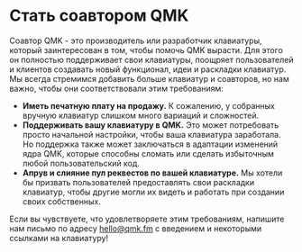 # Стать соавтором QMK

Соавтор QMK - это производитель или разработчик клавиатуры, который заинтересован в том, чтобы помочь QMK вырасти. Для этого он полностью поддерживает свои клавиатуры, поощряет пользователей и клиентов создавать новый функционал, идеи и раскладки клавиатур. Мы всегда стремимся добавить больше клавиатур и соавторов, но нам важно, чтобы они соответствовали этим требованиям:

* **Иметь печатную плату на продажу.** К сожалению, у собранных вручную клавиатур слишком много вариаций и сложностей.
* **Поддерживать вашу клавиатуру в QMK.** Это может потребовать просто начальной настройки, чтобы ваша клавиатура заработала. Но поддержка также может заключаться в адаптации изменений ядра QMK, которые способны сломать или сделать избыточным любой пользовательский код.
* **Апрув и слияние пул реквестов по вашей клавиатуре.** Мы хотели бы призвать пользователей предоставлять свои раскладки клавиатур, чтобы другие могли их видеть и работать при создании своих собственных.

Если вы чувствуете, что удовлетворяете этим требованиям, напишите нам письмо по адресу hello@qmk.fm с введением и некоторыми ссылками на клавиатуру!

